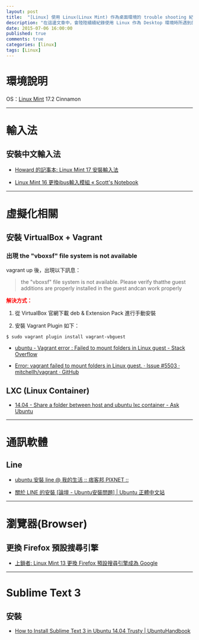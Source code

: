 ```yaml
---
layout: post
title:  "[Linux] 使用 Linux(Linux Mint) 作為桌面環境的 trouble shooting 紀錄 "
description: "在這邊文章中，會陸陸續續紀錄使用 Linux 作為 Desktop 環境時所遇到的 bug & trouble shooting 的內容"
date: 2015-07-06 16:00:00
published: true
comments: true
categories: [linux]
tags: [Linux]
---
```


環境說明
=======

OS：[Linux Mint](http://linuxmint.com/) 17.2 Cinnamon

-----------------------------------

輸入法
======

## 安裝中文輸入法

- [Howard 的記事本: Linux Mint 17 安裝輸入法](http://howardnote.blogspot.tw/2015/01/linux-mint-17.html)

- [Linux Mint 16 更換ibus輸入模組 « Scott's Notebook](http://scotthsieh.logdown.com/posts/184538-linux-mint-16-replacing-the-ibus-input-module)

-----------------------------------

虛擬化相關
=========

## 安裝 VirtualBox + Vagrant

### 出現 the "vboxsf" file system is not available

vagrant up 後，出現以下訊息：

> the "vboxsf" file system is not available. Please verify thatthe guest additions are properly installed in the guest andcan work properly

<font color='red'>**解決方式：**</font>

1. 從 VirtualBox 官網下載 deb & Extension Pack 進行手動安裝

2. 安裝 Vagrant Plugin 如下：

``` bash
$ sudo vagrant plugin install vagrant-vbguest
```

- [ubuntu - Vagrant error : Failed to mount folders in Linux guest - Stack Overflow](http://stackoverflow.com/questions/22717428/vagrant-error-failed-to-mount-folders-in-linux-guest)

- [Error: vagrant failed to mount folders in Linux guest. · Issue #5503 · mitchellh/vagrant · GitHub](https://github.com/mitchellh/vagrant/issues/5503)


## LXC (Linux Container)

- [14.04 - Share a folder between host and ubuntu lxc container - Ask Ubuntu](http://askubuntu.com/questions/610513/share-a-folder-between-host-and-ubuntu-lxc-container)


-----------------------------------


通訊軟體
=======

## Line

- [ubuntu 安裝 line @ 我的生活 :: 痞客邦 PIXNET ::](http://yyyfly.pixnet.net/blog/post/58092096)

- [關於 LINE 的安裝 [論壇 - Ubuntu安裝問題] | Ubuntu 正體中文站](http://www.ubuntu-tw.org/modules/newbb/viewtopic.php?viewmode=flat&order=DESC&topic_id=50062&forum=1)


-----------------------------------


瀏覽器(Browser)
==============

## 更換 Firefox 預設搜尋引擎

- [上鎖者: Linux Mint 13 更換 Firefox 預設搜尋引擎成為 Google](http://way3sec.blogspot.tw/2012/08/linux-mint-13-firefox-google.html)


-----------------------------------


Sublime Text 3
============

## 安裝

- [How to Install Sublime Text 3 in Ubuntu 14.04 Trusty | UbuntuHandbook](http://ubuntuhandbook.org/index.php/2013/12/install-sublime-text-3-ubuntu-14-04-trusty/)